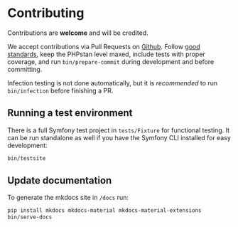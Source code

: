 # Contributing

Contributions are **welcome** and will be credited.

We accept contributions via Pull Requests on [Github](https://github.com/omines/antispam-bundle).
Follow [good standards](http://www.phptherightway.com/), keep the PHPstan level maxed, include tests with proper
coverage, and run `bin/prepare-commit` during development and before committing.

Infection testing is not done automatically, but it is *recommended* to run `bin/infection`
before  finishing a PR.

## Running a test environment

There is a full Symfony test project in `tests/Fixture` for functional testing. It can be run
standalone as well if you have the Symfony CLI installed for easy development:

```sh
bin/testsite
```

## Update documentation

To generate the mkdocs site in `/docs` run:

```sh
pip install mkdocs mkdocs-material mkdocs-material-extensions
bin/serve-docs
```
